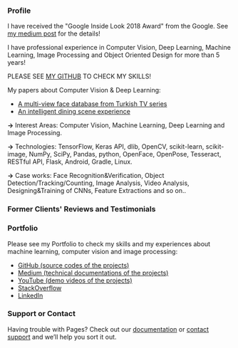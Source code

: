### Profile

I have received the "Google Inside Look 2018 Award" from the Google. See [my medium post](https://medium.com/@ahmetozlu93/google-inside-look-2018-my-first-google-experience-7b1c8afa08e7) for the details!

I have professional experience in Computer Vision, Deep Learning, Machine Learning, Image Processing and Object Oriented Design for more than 5 years!

PLEASE SEE [MY GITHUB](https://github.com/ahmetozlu) TO CHECK MY SKILLS!

My papers about Computer Vision & Deep Learning:
- [A multi-view face database from Turkish TV series](https://ieeexplore.ieee.org/document/8404767/)
- [An intelligent dining scene experience](https://ieeexplore.ieee.org/document/8404549/)

**→** Interest Areas: Computer Vision, Machine Learning, Deep Learning and Image Processing.

**→** Technologies: TensorFlow, Keras API, dlib, OpenCV, scikit-learn, scikit-image, NumPy, SciPy, Pandas, python, OpenFace, OpenPose, Tesseract, RESTful API, Flask, Android, Gradle, Linux.

**→** Case works: Face Recognition&Verification, Object Detection/Tracking/Counting, Image Analysis, Video Analysis, Designing&Training of CNNs, Feature Extractions and so on..

### Former Clients' Reviews and Testimonials

### Portfolio

Please see my Portfolio to check my skills and my experiences about machine learning, computer vision and image processing:
- [GitHub (source codes of the projects)](https://github.com/ahmetozlu)
- [Medium (technical documentations of the projects)](https://medium.com/@ahmetozlu93)
- [YouTube (demo videos of the projects)](https://www.youtube.com/channel/UC9EjJqqo2nAOMezcIn0BDQw/videos)
- [StackOverflow](https://stackoverflow.com/users/5252807/ozlu)
- [LinkedIn](https://www.linkedin.com/in/ahmetozlu/)

### Support or Contact

Having trouble with Pages? Check out our [documentation](https://help.github.com/categories/github-pages-basics/) or [contact support](https://github.com/contact) and we’ll help you sort it out.
